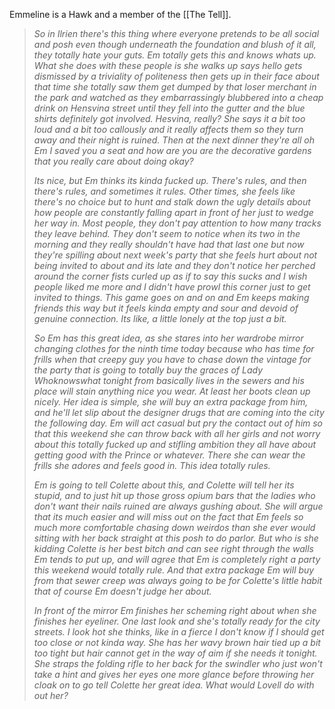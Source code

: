 Emmeline is a Hawk and a member of the [[The Tell]].

> _So in Ilrien there's this thing where everyone pretends to be all social and posh even though underneath the foundation and blush of it all, they totally hate your guts. Em totally gets this and knows whats up. What she does with these people is she walks up says hello gets dismissed by a triviality of politeness then gets up in their face about that time she totally saw them get dumped by that loser merchant in the park and watched as they embarrassingly blubbered into a cheap drink on Hensvina street until they fell into the gutter and the blue shirts definitely got involved. Hesvina, really? She says it a bit too loud and a bit too callously and it really affects them so they turn away and their night is ruined. Then at the next dinner they're all oh Em I saved you a seat and how are you are the decorative gardens that you really care about doing okay?_
> 
> _Its nice, but Em thinks its kinda fucked up. There's rules, and then there's rules, and sometimes it rules. Other times, she feels like there's no choice but to hunt and stalk down the ugly details about how people are constantly falling apart in front of her just to wedge her way in. Most people, they don't pay attention to how many tracks they leave behind. They don't seem to notice when its two in the morning and they really shouldn't have had that last one but now they're spilling about next week's party that she feels hurt about not being invited to about and its late and they don't notice her perched around the corner fists curled up as if to say this sucks and I wish people liked me more and I didn't have prowl this corner just to get invited to things. This game goes on and on and Em keeps making friends this way but it feels kinda empty and sour and devoid of genuine connection. Its like, a little lonely at the top just a bit._
> 
> _So Em has this great idea, as she stares into her wardrobe mirror changing clothes for the ninth time today because who has time for frills when that creepy guy you have to chase down the vintage for the party that is going to totally buy the graces of Lady Whoknowswhat tonight from basically lives in the sewers and his place will stain anything nice you wear. At least her boots clean up nicely. Her idea is simple, she will buy an extra package from him, and he'll let slip about the designer drugs that are coming into the city the following day. Em will act casual but pry the contact out of him so that this weekend she can throw back with all her girls and not worry about this totally fucked up and stifling ambition they all have about getting good with the Prince or whatever. There she can wear the frills she adores and feels good in. This idea totally rules._
> 
> _Em is going to tell Colette about this, and Colette will tell her its stupid, and to just hit up those gross opium bars that the ladies who don't want their nails ruined are always gushing about. She will argue that its much easier and will miss out on the fact that Em feels so much more comfortable chasing down weirdos than she ever would sitting with her back straight at this posh to do parlor. But who is she kidding Colette is her best bitch and can see right through the walls Em tends to put up, and will agree that Em is completely right a party this weekend would totally rule. And that extra package Em will buy from that sewer creep was always going to be for Colette's little habit that of course Em doesn't judge her about._
> 
> _In front of the mirror Em finishes her scheming right about when she finishes her eyeliner. One last look and she's totally ready for the city streets. I look hot she thinks, like in a fierce I don't know if I should get too close or not kinda way. She has her wavy brown hair tied up a bit too tight but hair cannot get in the way of aim if she needs it tonight. She straps the folding rifle to her back for the swindler who just won't take a hint and gives her eyes one more glance before throwing her cloak on to go tell Colette her great idea. What would Lovell do with out her?_